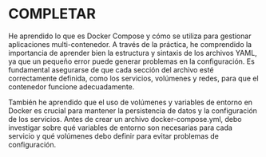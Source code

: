 # COMPLETAR  
He aprendido lo que es Docker Compose y cómo se utiliza para gestionar aplicaciones multi-contenedor. A través de la práctica, he comprendido la importancia de aprender bien la estructura y sintaxis de los archivos YAML, ya que un pequeño error puede generar problemas en la configuración. Es fundamental asegurarse de que cada sección del archivo esté correctamente definida, como los servicios, volúmenes y redes, para que el contenedor funcione adecuadamente.

También he aprendido que el uso de volúmenes y variables de entorno en Docker es crucial para mantener la persistencia de datos y la configuración de los servicios. Antes de crear un archivo docker-compose.yml, debo investigar sobre qué variables de entorno son necesarias para cada servicio y qué volúmenes debo definir para evitar problemas de configuración.
